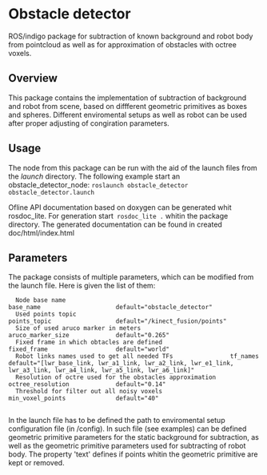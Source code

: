 # Obstacle detector

ROS/indigo package for subtraction of known background and robot body from pointcloud as well as for approximation of obstacles with octree voxels.

## Overview

This package contains the implementation of subtraction of background and robot from scene, based on diffferent geometric primitives as boxes and spheres. Different enviromental setups as well as robot can be used after proper adjusting of congiration parameters.


## Usage

The node from this package can be run with the aid of the launch files from the _launch_ directory. 
The following example start an obstacle_detector_node:
```roslaunch obstacle_detector obstacle_detector.launch```

Ofline API documentation based on doxygen can be generated whit rosdoc_lite. For generation start``` rosdoc_lite .``` whitin the package directory. The generated documentation can be found in created doc/html/index.html

## Parameters

The package consists of multiple parameters, which can be modified from the launch file. Here is given the list of them:
```
  Node base name                                              base_name                     default="obstacle_detector"
  Used points topic                                           points_topic                  default="/kinect_fusion/points"
  Size of used aruco marker in meters                         aruco_marker_size             default="0.265"
  Fixed frame in which obtacles are defined                   fixed_frame                   default="world"
  Robot links names used to get all needed TFs                tf_names                      default="[lwr_base_link, lwr_a1_link, lwr_a2_link, lwr_e1_link, lwr_a3_link, lwr_a4_link, lwr_a5_link, lwr_a6_link]"
  Resolution of octre used for the obstacles approximation    octree_resolution             default="0.14"
  Threshold for filter out all noisy voxels                   min_voxel_points              default="40"


```
In the launch file has to be defined the path to enviromental setup configuration file (in /config). In such file (see examples) can be defined geometric primitive parameters for the static background for subtraction, as well as the geometric primitive parameters used for subtracting of robot body. The property
'text' defines if points whitin the geometric primitive are kept or removed.





